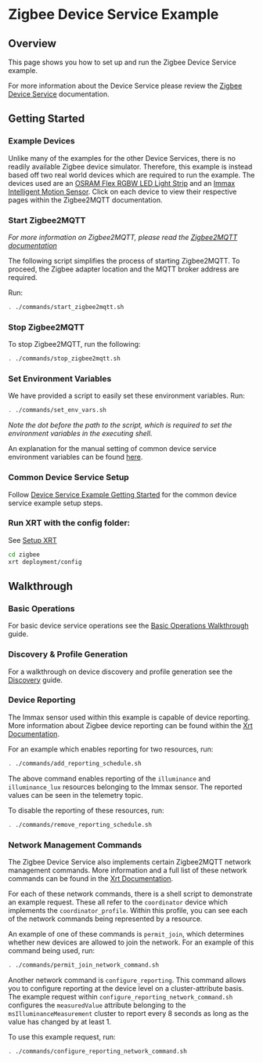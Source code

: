 # Zigbee Device Service Example

## Overview

This page shows you how to set up and run the Zigbee Device Service example.

For more information about the Device Service please review the [Zigbee Device Service](https://docs.iotechsys.com/edge-xrt21/device-service-components/zigbee-device-service-component.html) documentation.

## Getting Started


### Example Devices

Unlike many of the examples for the other Device Services, there is no readily available Zigbee device simulator. Therefore, this example is instead based off two real world devices which are required to run the example. The devices used are an [OSRAM Flex RGBW LED Light Strip](https://www.zigbee2mqtt.io/devices/4052899926110.html) and an [Immax Intelligent Motion Sensor](https://www.zigbee2mqtt.io/devices/07047L.html). Click on each device to view their respective pages within the Zigbee2MQTT documentation.

### Start Zigbee2MQTT

*For more information on Zigbee2MQTT, please read the [Zigbee2MQTT documentation](https://www.zigbee2mqtt.io/)*

The following script simplifies the process of starting Zigbee2MQTT. To proceed, the Zigbee adapter location and the MQTT broker address are required. 

Run:

```bash
. ./commands/start_zigbee2mqtt.sh
```

### Stop Zigbee2MQTT

To stop Zigbee2MQTT, run the following:

```bash
. ./commands/stop_zigbee2mqtt.sh
```

### **Set Environment Variables**

We have provided a script to easily set these environment variables. Run:
```bash
. ./commands/set_env_vars.sh
```
*Note the dot before the path to the script, which is required to set the environment variables in the executing shell.*

An explanation for the manual setting of common device service environment variables can be found [here](../interactive-walkthrough/ds-getting-started-common.md/#Device-service-configuration-setup).

### **Common Device Service Setup**
Follow [Device Service Example Getting Started](../interactive-walkthrough/ds-getting-started-common.md) for the common device service example setup steps.


### **Run XRT with the config folder:**

See [Setup XRT](../interactive-walkthrough/setup-xrt.md)

```bash
cd zigbee
xrt deployment/config
```

## Walkthrough

### Basic Operations

For basic device service operations see the [Basic Operations Walkthrough](../interactive-walkthrough/basic-operations.md) guide.

### Discovery & Profile Generation

For a walkthrough on device discovery and profile generation see the [Discovery](../interactive-walkthrough/discovery.md) guide.

### Device Reporting

The Immax sensor used within this example is capable of device reporting. More information about Zigbee device reporting can be found within the [Xrt Documentation](https://docs.iotechsys.com/edge-xrt21/device-service-components/zigbee-device-service-component.html#zigbee-device-reporting).

For an example which enables reporting for two resources, run:

```bash
. ./commands/add_reporting_schedule.sh
```

The above command enables reporting of the `illuminance` and `illuminance_lux` resources belonging to the Immax sensor. The reported values can be seen in the telemetry topic.

To disable the reporting of these resources, run:

```bash
. ./commands/remove_reporting_schedule.sh
```


### Network Management Commands

The Zigbee Device Service also implements certain Zigbee2MQTT network management commands. More information and a full list of these network commands can be found in the [Xrt Documentation](https://docs.iotechsys.com/edge-xrt21/device-service-components/zigbee-device-service-component.html#network-management-commands).

For each of these network commands, there is a shell script to demonstrate an example request. These all refer to the `coordinator` device which implements the `coordinator_profile`. Within this profile, you can see each of the network commands being represented by a resource.

An example of one of these commands is `permit_join`, which determines whether new devices are allowed to join the network. For an example of this command being used, run:

```bash
. ./commands/permit_join_network_command.sh
```

Another network command is `configure_reporting`. This command allows you to configure reporting at the device level on a cluster-attribute basis. The example request within `configure_reporting_network_command.sh` configures the `measuredValue` attribute belonging to the `msIlluminanceMeasurement` cluster to report every 8 seconds as long as the value has changed by at least 1.

To use this example request, run:

```bash
. ./commands/configure_reporting_network_command.sh
```

